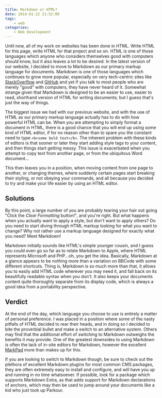 ```yaml
---
title: Markdown or HTML?
date: 2014-01-22 21:52:00
tags: 
    - web
categories:
    - Web Development
---
```

Until now, all of my work on websites has been done in HTML. Write HTML for this page, 
write HTML for that project and so on. HTML is one of those languages which anyone who considers 
themselves good with computers should know, but it also leaves a lot to be desired. In the latest version of our website, 
I decided to move to Markdown as our primary markup language for documents. Markdown is one of those languages which 
continues to grow more popular, especially on very tech-centric sites like [StackOverflow][stackoverflow] and [GitHub][github] 
and yet if you talk to most people who are merely "good" with computers, they have never heard of it. Somewhat strange given 
that Markdown is designed to be an easier to use, easier to read, shorthand version of HTML for writing documents; but I guess 
that's just the way of things.

<!--more-->

The biggest issue we had with our previous website, and with the use of HTML as our primary markup language actually has to 
do with how powerful HTML can be. When you are attempting to simply format a document in HTML, there is a good chance that you 
will end up using some kind of HTML editor, if for no reason other than to spare you the constant need to type 
`<b>some bold text</b>`. The inherent problem with these kinds of editors is that sooner or later they start adding style tags 
to your content, and then things start getting messy. This issue is exacerbated when you attempt to copy text from another page,
or from the ubiquitous Word document...

This then leaves you in a position, when moving content from one page to another, or changing themes, where suddenly certain 
pages start breaking their styling, or not obeying your commands, and all because you decided to try and make your life easier
by using an HTML editor.

## Solutions
By this point, a large number of you are probably tearing your hair out going "Click the *Clear Formatting* button!", and
you're right. But what happens when you actually want to apply a style, but don't want to apply others? Do you need to start
diving through HTML markup looking for what you want to change? Why not rather use a markup language designed for exactly what
you need? Meet Markdown!

Markdown initially sounds like HTML's simple younger cousin, and I guess you could even go so far as to relate Markdown to Apple,
where HTML represents Microsoft and PHP...oh, you get the idea. Basically, Markdown at a glance appears to be nothing more than
a variation on BBCode with some different shortcuts. Thing is, Markdown is so much more than that, it allows you to easily add
HTML code wherever you may need it, and fall back on its beautifully readable syntax when you don't. It also keeps your
documents content quite thoroughly separate from its display code, which is always a good idea from a portability perspective.

## Verdict
At the end of the day, which language you choose to use is entirely a matter of personal preference. I was placed in a position
where some of the nasty pitfalls of HTML decided to rear their heads, and in doing so I decided to bite the proverbial bullet
and make a switch to an alternative system. Others may find that the additional effort of switching to Markdown outweighs the
benefits it may provide. One of the greatest downsides to using Markdown is often the lack of in-site editors for Markdown,
however the excellent [MarkPad][markpad] more than makes up for this.

If you are looking to switch to Markdown though, be sure to check out the plethora of excellent Markdown plugins for most common
CMS packages, they are often extremely easy to install and configure, and will have you up and running in no time whatsoever.
If possible, look for a package which supports Markdown Extra, as that adds support for Markdown declarations of anchors, which
may then be used to jump around your documents like a kid who just took up Parkour.

[stackoverflow]: http://www.stackoverflow.com
[github]: http://github.com
[markpad]: http://code52.org/DownmarkerWPF/
